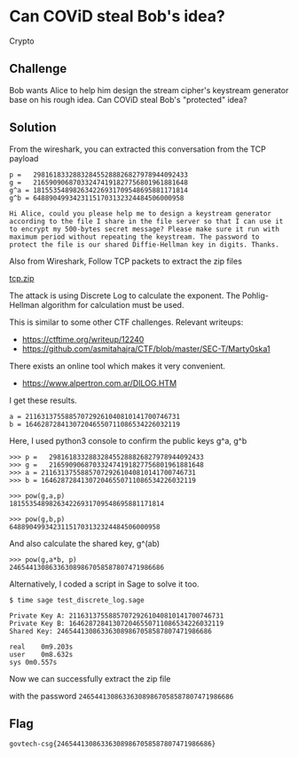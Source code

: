 # Can COViD steal Bob's idea?
Crypto

## Challenge

Bob wants Alice to help him design the stream cipher's keystream generator base on his rough idea. Can COViD steal Bob's "protected" idea?

## Solution

From the wireshark, you can extracted this conversation from the TCP payload

	p =   298161833288328455288826827978944092433
	g =   216590906870332474191827756801961881648
	g^a = 181553548982634226931709548695881171814
	g^b = 64889049934231151703132324484506000958

	Hi Alice, could you please help me to design a keystream generator according to the file I share in the file server so that I can use it to encrypt my 500-bytes secret message? Please make sure it run with maximum period without repeating the keystream. The password to protect the file is our shared Diffie-Hellman key in digits. Thanks.

Also from Wireshark, Follow TCP packets to extract the zip files

[tcp.zip](tcp.zip)

The attack is using Discrete Log to calculate the exponent. The Pohlig-Hellman algorithm for calculation must be used.

This is similar to some other CTF challenges. Relevant writeups:

- https://ctftime.org/writeup/12240
- https://github.com/asmitahajra/CTF/blob/master/SEC-T/Marty0ska1

There exists an online tool which makes it very convenient.

- https://www.alpertron.com.ar/DILOG.HTM

I get these results.

	a = 211631375588570729261040810141700746731
	b = 164628728413072046550711086534226032119

Here, I used python3 console to confirm the public keys g^a, g^b

	>>> p =   298161833288328455288826827978944092433
	>>> g =   216590906870332474191827756801961881648
	>>> a = 211631375588570729261040810141700746731
	>>> b = 164628728413072046550711086534226032119

	>>> pow(g,a,p)
	181553548982634226931709548695881171814

	>>> pow(g,b,p)
	64889049934231151703132324484506000958

And also calculate the shared key, g^(ab)

	>>> pow(g,a*b, p)
	246544130863363089867058587807471986686

Alternatively, I coded a script in Sage to solve it too.

	$ time sage test_discrete_log.sage 
	
	Private Key A: 211631375588570729261040810141700746731
	Private Key B: 164628728413072046550711086534226032119
	Shared Key: 246544130863363089867058587807471986686

	real	0m9.203s
	user	0m8.632s
	sys	0m0.557s

Now we can successfully extract the zip file

with the password `246544130863363089867058587807471986686`

## Flag

	govtech-csg{246544130863363089867058587807471986686}
